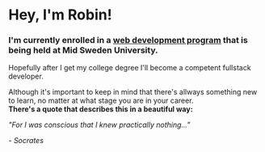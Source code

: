 # Hey, I'm Robin!
### I'm currently enrolled in a <a href="https://www.miun.se/utbildning/program/webbutveckling/">web development program</a> that is being held at Mid Sweden University.

Hopefully after I get my college degree I'll become a competent fullstack developer.

Although it's important to keep in mind that there's allways something new to learn, no matter at what stage you are in your career. <br/>**There's a quote that describes this in a beautiful way:**

*"For I was conscious that I knew practically nothing..."*

*- Socrates*
